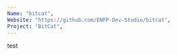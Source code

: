 ```yaml
---
Name: "bitcat",
Website: "https://github.com/ENFP-Dev-Studio/bitcat",
Project: "BitCat",
---
```

<!--lang:en--> 
test
<!--lang:es--] 
test
<!--lang:de--] 
test
<!--lang:fr--] 
test
<!--lang:pl--] 
test
<!--lang:uk--] 
test
[!--lang:*-->  

